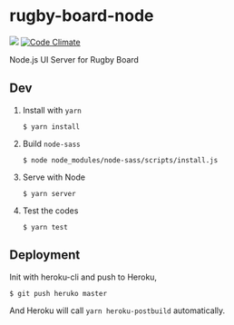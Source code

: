 # rugby-board-node

[![](https://api.travis-ci.org/rugby-board/rugby-board-node.svg?branch=master)](https://travis-ci.org/rugby-board/rugby-board-node)
[![Code Climate](https://codeclimate.com/github/rugby-board/rugby-board-node/badges/gpa.svg)](https://codeclimate.com/github/rugby-board/rugby-board-node)

Node.js UI Server for Rugby Board

## Dev

1. Install with `yarn`

	```
	$ yarn install
	```

2. Build `node-sass`

	```
	$ node node_modules/node-sass/scripts/install.js
	```

3. Serve with Node

	```
	$ yarn server
	```

4. Test the codes

	```
	$ yarn test
	```

## Deployment

Init with heroku-cli and push to Heroku,

```
$ git push heruko master
```

And Heroku will call `yarn heroku-postbuild` automatically.
